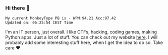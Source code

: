 ### Hi there 👋
<!-- PB START -->
```
My current MonkeyType PB is - WPM:94.21 Acc:97.42
Updated on: 06:25:54 CEST Time
```
<!-- PB END -->
I'm an IT person, just overall. I like CTFs, hacking, coding games, making Python apps. Just a lot of stuff.
You can check out my website [here](https://skill3472.github.io/).
I will probably add some interesting stuff here, when I get the idea to do so. Take care ❤️
